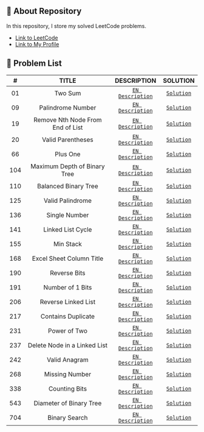 ## 📜 About Repository

In this repository, I store my solved LeetCode problems.
* [Link to LeetCode](https://leetcode.com/)
* [Link to My Profile](https://leetcode.com/dpetrosy01/)

## 📑 Problem List

|#      |TITLE                             |DESCRIPTION                                                                                       |SOLUTION                                |
|:-----:|:--------------------------------:|:------------------------------------------------------------------------------------------------:|:--------------------------------------:|
|01	    |Two Sum                           | [`EN Description`](https://leetcode.com/problems/two-sum/description/)	                          |[`Solution`](problem01/solution.cpp)    |
|09	    |Palindrome Number                 | [`EN Description`](https://leetcode.com/problems/palindrome-number/description/)	                |[`Solution`](problem09/solution.cpp)    |
|19	    |Remove Nth Node From End of List  | [`EN Description`](https://leetcode.com/problems/remove-nth-node-from-end-of-list/description/)	| [`Solution`](problem19/solution.cpp)   |
|20	    |Valid Parentheses                 | [`EN Description`](https://leetcode.com/problems/valid-parentheses/description/)	                |[`Solution`](problem20/solution.cpp)    |
|66	    |Plus One                          | [`EN Description`](https://leetcode.com/problems/plus-one/description/)        	                |[`Solution`](problem66/solution.cpp)    |
|104	  |Maximum Depth of Binary Tree      | [`EN Description`](https://leetcode.com/problems/maximum-depth-of-binary-tree/description/)      |[`Solution`](problem104/solution.cpp)   |
|110	  |Balanced Binary Tree              | [`EN Description`](https://leetcode.com/problems/balanced-binary-tree/description/)              |[`Solution`](problem110/solution.cpp)   |
|125	  |Valid Palindrome                  | [`EN Description`](https://leetcode.com/problems/valid-palindrome/description/)        	        |[`Solution`](problem125/solution.cpp)   |
|136    |Single Number                     | [`EN Description`](https://leetcode.com/problems/single-number/description/)     	              |[`Solution`](problem136/solution.cpp)   |
|141    |Linked List Cycle                 | [`EN Description`](https://leetcode.com/problems/linked-list-cycle/description/)     	          |[`Solution`](problem141/solution.cpp)   |
|155    |Min Stack                         | [`EN Description`](https://leetcode.com/problems/min-stack/description/)     	                  |[`Solution`](problem155/solution.cpp)   |
|168    |Excel Sheet Column Title          | [`EN Description`](https://leetcode.com/problems/excel-sheet-column-title/description/)          |[`Solution`](problem168/solution.cpp)   |
|190    |Reverse Bits                      | [`EN Description`](https://leetcode.com/problems/reverse-bits/description/)                      |[`Solution`](problem190/solution.cpp)   |
|191    |Number of 1 Bits                  | [`EN Description`](https://leetcode.com/problems/number-of-1-bits/description/)                  |[`Solution`](problem191/solution.cpp)   |
|206    |Reverse Linked List               | [`EN Description`](https://leetcode.com/problems/reverse-linked-list/description/)               |[`Solution`](problem206/solution.cpp)   |
|217    |Contains Duplicate                | [`EN Description`](https://leetcode.com/problems/contains-duplicate/description/)                |[`Solution`](problem217/solution.cpp)   |
|231    |Power of Two                      | [`EN Description`](https://leetcode.com/problems/power-of-two/description/)                      |[`Solution`](problem231/solution.cpp)   |
|237    |Delete Node in a Linked List      | [`EN Description`](https://leetcode.com/problems/delete-node-in-a-linked-list/description/)      |[`Solution`](problem237/solution.cpp)   |
|242    |Valid Anagram                     | [`EN Description`](https://leetcode.com/problems/valid-anagram/description/)                     |[`Solution`](problem242/solution.cpp)   |
|268    |Missing Number                    | [`EN Description`](https://leetcode.com/problems/missing-number/description/)                    |[`Solution`](problem268/solution.cpp)   |
|338    |Counting Bits                     | [`EN Description`](https://leetcode.com/problems/counting-bits/description/)                     |[`Solution`](problem338/solution.cpp)   |
|543    |Diameter of Binary Tree           | [`EN Description`](https://leetcode.com/problems/diameter-of-binary-tree/description/)           |[`Solution`](problem543/solution.cpp)   |
|704    |Binary Search                     | [`EN Description`](https://leetcode.com/problems/binary-search/description/)                     |[`Solution`](problem704/solution.cpp)   |
